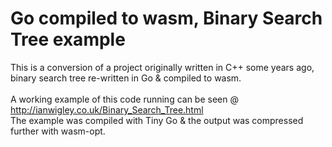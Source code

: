 # Go compiled to wasm, Binary Search Tree example
 This is a conversion of a project originally written in C++ some years ago, binary search tree re-written in Go & compiled to wasm.
 <br> 
 <br> A working example of this code running can be seen @ http://ianwigley.co.uk/Binary_Search_Tree.html
 <br> The example was compiled with Tiny Go & the output was compressed further with wasm-opt.
 
